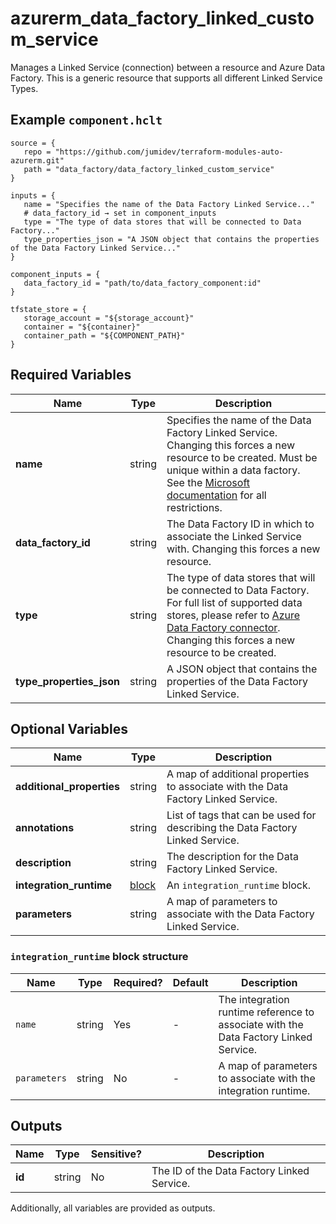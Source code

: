 # azurerm_data_factory_linked_custom_service

Manages a Linked Service (connection) between a resource and Azure Data Factory. This is a generic resource that supports all different Linked Service Types.

## Example `component.hclt`

```hcl
source = {
   repo = "https://github.com/jumidev/terraform-modules-auto-azurerm.git"   
   path = "data_factory/data_factory_linked_custom_service"   
}

inputs = {
   name = "Specifies the name of the Data Factory Linked Service..."   
   # data_factory_id → set in component_inputs
   type = "The type of data stores that will be connected to Data Factory..."   
   type_properties_json = "A JSON object that contains the properties of the Data Factory Linked Service..."   
}

component_inputs = {
   data_factory_id = "path/to/data_factory_component:id"   
}

tfstate_store = {
   storage_account = "${storage_account}"   
   container = "${container}"   
   container_path = "${COMPONENT_PATH}"   
}

```

## Required Variables

| Name | Type |  Description |
| ---- | --------- |  ----------- |
| **name** | string |  Specifies the name of the Data Factory Linked Service. Changing this forces a new resource to be created. Must be unique within a data factory. See the [Microsoft documentation](https://docs.microsoft.com/azure/data-factory/naming-rules) for all restrictions. | 
| **data_factory_id** | string |  The Data Factory ID in which to associate the Linked Service with. Changing this forces a new resource. | 
| **type** | string |  The type of data stores that will be connected to Data Factory. For full list of supported data stores, please refer to [Azure Data Factory connector](https://docs.microsoft.com/azure/data-factory/connector-overview). Changing this forces a new resource to be created. | 
| **type_properties_json** | string |  A JSON object that contains the properties of the Data Factory Linked Service. | 

## Optional Variables

| Name | Type |  Description |
| ---- | --------- |  ----------- |
| **additional_properties** | string |  A map of additional properties to associate with the Data Factory Linked Service. | 
| **annotations** | string |  List of tags that can be used for describing the Data Factory Linked Service. | 
| **description** | string |  The description for the Data Factory Linked Service. | 
| **integration_runtime** | [block](#integration_runtime-block-structure) |  An `integration_runtime` block. | 
| **parameters** | string |  A map of parameters to associate with the Data Factory Linked Service. | 

### `integration_runtime` block structure

| Name | Type | Required? | Default | Description |
| ---- | ---- | --------- | ------- | ----------- |
| `name` | string | Yes | - | The integration runtime reference to associate with the Data Factory Linked Service. |
| `parameters` | string | No | - | A map of parameters to associate with the integration runtime. |



## Outputs

| Name | Type | Sensitive? | Description |
| ---- | ---- | --------- | --------- |
| **id** | string | No  | The ID of the Data Factory Linked Service. | 

Additionally, all variables are provided as outputs.
